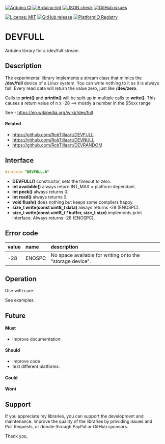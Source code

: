 
[![Arduino CI](https://github.com/RobTillaart/DEVFULL/workflows/Arduino%20CI/badge.svg)](https://github.com/marketplace/actions/arduino_ci)
[![Arduino-lint](https://github.com/RobTillaart/DEVFULL/actions/workflows/arduino-lint.yml/badge.svg)](https://github.com/RobTillaart/DEVFULL/actions/workflows/arduino-lint.yml)
[![JSON check](https://github.com/RobTillaart/DEVFULL/actions/workflows/jsoncheck.yml/badge.svg)](https://github.com/RobTillaart/DEVFULL/actions/workflows/jsoncheck.yml)
[![GitHub issues](https://img.shields.io/github/issues/RobTillaart/DEVFULL.svg)](https://github.com/RobTillaart/DEVFULL/issues)

[![License: MIT](https://img.shields.io/badge/license-MIT-green.svg)](https://github.com/RobTillaart/DEVFULL/blob/master/LICENSE)
[![GitHub release](https://img.shields.io/github/release/RobTillaart/DEVFULL.svg?maxAge=3600)](https://github.com/RobTillaart/DEVFULL/releases)
[![PlatformIO Registry](https://badges.registry.platformio.org/packages/robtillaart/library/DEVFULL.svg)](https://registry.platformio.org/libraries/robtillaart/DEVFULL)


# DEVFULL

Arduino library for a /dev/full stream.


## Description

The experimental library implements a stream class that mimics the **/dev/full**
device of a Linux system. You can write nothing to it as it is always full.
Every read data will return the value zero, just like **/dev/zero**.

Calls to **print()** and **println()** will be split up in multiple calls to **write()**.
This causes a return value of n x -28 ==> mostly a number in the 65xxx range

See - https://en.wikipedia.org/wiki//dev/full


#### Related

- https://github.com/RobTillaart/DEVFULL
- https://github.com/RobTillaart/DEVNULL
- https://github.com/RobTillaart/DEVRANDOM


## Interface

```cpp
#include "DEVFULL.h"
```

- **DEVFULL()** constructor, sets the timeout to zero.
- **int available()** always return INT_MAX = platform dependant.
- **int peek()** always returns 0.
- **int read()** always returns 0.
- **void flush()** does nothing but keeps some compilers happy.
- **size_t write(const uint8_t data)** always returns -28 (ENOSPC).
- **size_t write(const uint8_t \*buffer, size_t size)** implements print interface. 
Always returns -28 (ENOSPC).


## Error code

| value | name    | description |
|:------|:--------|:------------|
| -28   | ENOSPC  | No space available for writing onto the "storage device". |



## Operation

Use with care.

See examples.


## Future

#### Must

- improve documentation

#### Should

- improve code
- test different platforms.

#### Could

#### Wont


## Support

If you appreciate my libraries, you can support the development and maintenance.
Improve the quality of the libraries by providing issues and Pull Requests, or
donate through PayPal or GitHub sponsors.

Thank you,

